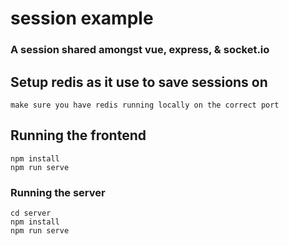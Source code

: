 # session example
### A session shared amongst vue, express, & socket.io


## Setup redis as it use to save sessions on
```make sure you have redis running locally on the correct port```

## Running the frontend

```
npm install
npm run serve
```

### Running the server

```
cd server
npm install
npm run serve
```
